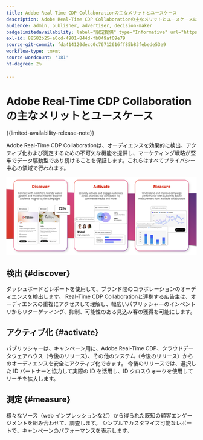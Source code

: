 ```yaml
---
title: Adobe Real-Time CDP Collaborationの主なメリットとユースケース
description: Adobe Real-Time CDP Collaborationの主なメリットとユースケースについて
audience: admin, publisher, advertiser, decision-maker
badgelimitedavailability: label="限定提供" type="Informative" url="https://helpx.adobe.com/legal/product-descriptions/real-time-customer-data-platform-collaboration.html newtab=true"
exl-id: 88582b25-a0cd-4901-844d-fb049af09e79
source-git-commit: fda414120decc0c76712616ff85b83febede53e9
workflow-type: tm+mt
source-wordcount: '181'
ht-degree: 2%

---
```


# Adobe Real-Time CDP Collaborationの主なメリットとユースケース

{{limited-availability-release-note}}

Adobe Real-Time CDP Collaborationは、オーディエンスを効果的に検出、アクティブ化および測定するための不可欠な機能を提供し、マーケティング戦略が堅牢でデータ駆動型であり続けることを保証します。これらはすべてプライバシー中心の領域で行われます。

![Real-Time CDP Collaborationのメリットと使用例 ](/help/assets/benefits-use-cases/discover-activate-measure.png)

## 検出 {#discover}

ダッシュボードとレポートを使用して、ブランド間のコラボレーションのオーディエンスを検出します。 Real-Time CDP Collaborationと連携する広告主は、オーディエンスの重複にアクセスして理解し、幅広いパブリッシャーのインベントリからリターゲティング、抑制、可能性のある見込み客の獲得を可能にします。

## アクティブ化 {#activate}

パブリッシャーは、キャンペーン用に、Adobe Real-Time CDP、クラウドデータウェアハウス（今後のリリース）、その他のシステム（今後のリリース）からのオーディエンスを安全にアクティブ化できます。
今後のリリースでは、選択した ID パートナーと協力して実際の ID を活用し、ID クロスウォークを使用してリーチを拡大します。

## 測定 {#measure}

様々なソース（web インプレッションなど）から得られた既知の顧客エンゲージメントを組み合わせて、調査します。 シンプルでカスタマイズ可能なレポートで、キャンペーンのパフォーマンスを表示します。
